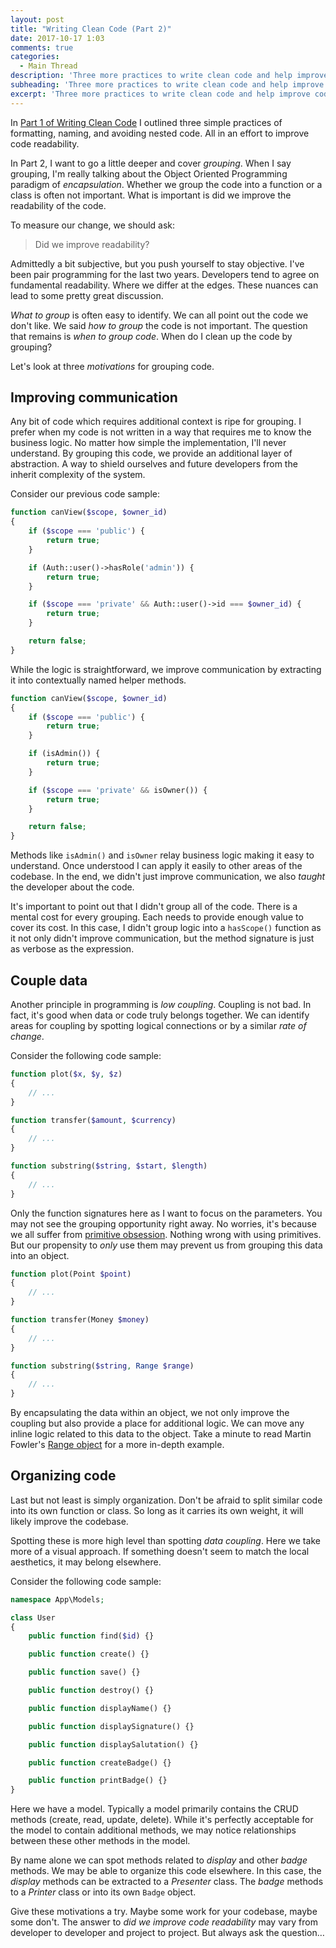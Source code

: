 ```yaml
---
layout: post
title: "Writing Clean Code (Part 2)"
date: 2017-10-17 1:03
comments: true
categories:
  - Main Thread
description: 'Three more practices to write clean code and help improve code readability.'
subheading: 'Three more practices to write clean code and help improve code readability.'
excerpt: 'Three more practices to write clean code and help improve code readability.'
---
```

In [Part 1 of Writing Clean Code](https://dev.to/gonedark/writing-clean-code) I outlined three simple practices of formatting, naming, and avoiding nested code. All in an effort to improve code readability.

In Part 2, I want to go a little deeper and cover _grouping_. When I say grouping, I'm really talking about the Object Oriented Programming paradigm of _encapsulation_. Whether we group the code into a function or a class is often not important. What is important is did we improve the readability of the code.

To measure our change, we should ask:

> Did we improve readability?

Admittedly a bit subjective, but you push yourself to stay objective. I've been pair programming for the last two years. Developers tend to agree on fundamental readability. Where we differ at the edges. These nuances can lead to some pretty great discussion.

_What to group_ is often easy to identify. We can all point out the code we don't like. We said _how to group_ the code is not important. The question that remains is _when to group code_. When do I clean up the code by grouping?

Let's look at three _motivations_ for grouping code.

## Improving communication

Any bit of code which requires additional context is ripe for grouping. I prefer when my code is not written in a way that requires me to know the business logic. No matter how simple the implementation, I'll never understand. By grouping this code, we provide an additional layer of abstraction. A way to shield ourselves and future developers from the inherit complexity of the system.

Consider our previous code sample:

```php
function canView($scope, $owner_id)
{
    if ($scope === 'public') {
        return true;
    }

    if (Auth::user()->hasRole('admin')) {
        return true;
    }

    if ($scope === 'private' && Auth::user()->id === $owner_id) {
        return true;
    }

    return false;
}
```

While the logic is straightforward, we improve communication by extracting it into contextually named helper methods.

```php
function canView($scope, $owner_id)
{
    if ($scope === 'public') {
        return true;
    }

    if (isAdmin()) {
        return true;
    }

    if ($scope === 'private' && isOwner()) {
        return true;
    }

    return false;
}
```

Methods like `isAdmin()` and `isOwner` relay business logic making it easy to understand. Once understood I can apply it easily to other areas of the codebase. In the end, we didn't just improve communication, we also _taught_ the developer about the code.

It's important to point out that I didn't group all of the code. There is a mental cost for every grouping. Each needs to provide enough value to cover its cost. In this case, I didn't group logic into a `hasScope()` function as it not only didn't improve communication, but the method signature is just as verbose as the expression.

## Couple data
Another principle in programming is _low coupling_. Coupling is not bad. In fact, it's good when data or code truly belongs together. We can identify areas for coupling by spotting logical connections or by a similar _rate of change_.

Consider the following code sample:

```php
function plot($x, $y, $z)
{
    // ...
}

function transfer($amount, $currency)
{
    // ...
}

function substring($string, $start, $length)
{
    // ...
}
```

Only the function signatures here as I want to focus on the parameters. You may not see the grouping opportunity right away. No worries, it's because we all suffer from [primitive obsession](https://refactoring.guru/smells/primitive-obsession). Nothing wrong with using primitives. But our propensity to _only_ use them may prevent us from grouping this data into an object.

```php
function plot(Point $point)
{
    // ...
}

function transfer(Money $money)
{
    // ...
}

function substring($string, Range $range)
{
    // ...
}
```

By encapsulating the data within an object, we not only improve the coupling but also provide a place for additional logic. We can move any inline logic related to this data to the object. Take a minute to read Martin Fowler's [Range object](https://martinfowler.com/eaaDev/Range.html) for a more in-depth example.

## Organizing code
Last but not least is simply organization. Don't be afraid to split similar code into its own function or class. So long as it carries its own weight, it will likely improve the codebase.

Spotting these is more high level than spotting _data coupling_. Here we take more of a visual approach. If something doesn't seem to match the local aesthetics, it may belong elsewhere.

Consider the following code sample:

```php
namespace App\Models;

class User
{
    public function find($id) {}

    public function create() {}

    public function save() {}

    public function destroy() {}

    public function displayName() {}

    public function displaySignature() {}

    public function displaySalutation() {}

    public function createBadge() {}

    public function printBadge() {}
}
```

Here we have a model. Typically a model primarily contains the CRUD methods (create, read, update, delete). While it's perfectly acceptable for the model to contain additional methods, we may notice relationships between these other methods in the model.

By name alone we can spot methods related to _display_ and other _badge_ methods. We may be able to organize this code elsewhere. In this case, the _display_ methods can be extracted to a _Presenter_ class. The _badge_ methods to a _Printer_ class or into its own `Badge` object.


Give these motivations a try. Maybe some work for your codebase, maybe some don't. The answer to _did we improve code readability_ may vary from developer to developer and project to project. But always ask the question…
